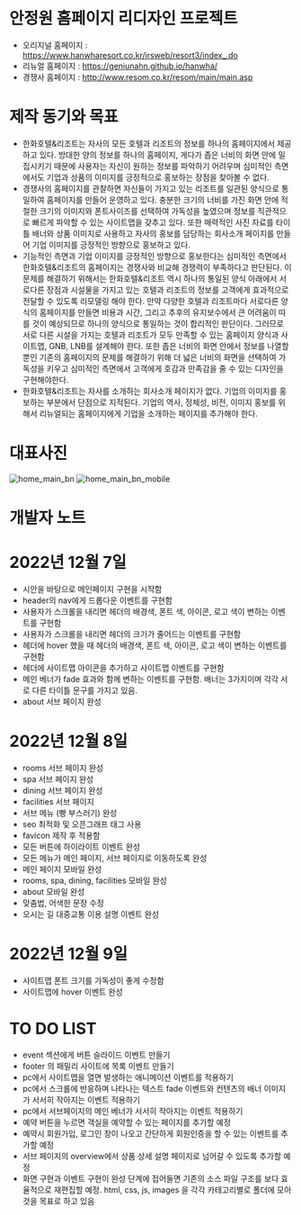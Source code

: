 # 안정원 홈페이지 리디자인 프로젝트
- 오리지널 홈페이지 : https://www.hanwharesort.co.kr/irsweb/resort3/index_.do
- 리뉴얼 홈페이지 : https://geniunahn.github.io/hanwha/
- 경쟁사 홈페이지 : http://www.resom.co.kr/resom/main/main.asp

# 제작 동기와 목표
- 한화호텔&리조트는 자사의 모든 호텔과 리조트의 정보를 하나의 홈페이지에서 제공하고 있다. 방대한 양의 정보를 하나의 홈페이지, 게다가 좁은 너비의 화면 안에 밀집시키기 때문에 사용자는 자신이 원하는 정보를 파악하기 어려우며 심미적인 측면에서도 기업과 상품의 이미지를 긍정적으로 홍보하는 장점을 찾아볼 수 없다. 
- 경쟁사의 홈페이지를 관찰하면 자신들이 가지고 있는 리조트를 일관된 양식으로 통일하여 홈페이지를 만들어 운영하고 있다. 충분한 크기의 너비를 가진 화면 안에 적절한 크기의 이미지와 폰트사이즈를 선택하여 가독성을 높였으며 정보를 직관적으로 빠르게 파악할 수 있는 사이트맵을 갖추고 있다. 또한 매력적인 사진 자료를 타이틀 배너와 상품 이미지로 사용하고 자사의 홍보를 담당하는 회사소개 페이지를 만들어 기업 이미지를 긍정적인 방향으로 홍보하고 있다. 
- 기능적인 측면과 기업 이미지를 긍정적인 방향으로 홍보한다는 심미적인 측면에서 한화호텔&리조트의 홈페이지는 경쟁사와 비교해 경쟁력이 부족하다고 판단된다. 이 문제를 해결하기 위해서는 한화호텔&리조트 역시 하나의 통일된 양식 아래에서 서로다른 장점과 시설물을 가지고 있는 호텔과 리조트의 정보를 고객에게 효과적으로 전달할 수 있도록 리모델링 해야 한다. 만약 다양한 호텔과 리조트마다 서로다른 양식의 홈페이지를 만들면 비용과 시간, 그리고 추후의 유지보수에서 큰 어려움이 따를 것이 예상되므로 하나의 양식으로 통일하는 것이 합리적인 판단이다. 그러므로 서로 다른 시설을 가지는 호텔과 리조트가 모두 만족할 수 있는 홈페이지 양식과 사이트맵, GNB, LNB를 설계해야 한다. 또한 좁은 너비의 화면 안에서 정보를 나열할 뿐인 기존의 홈페이지의 문제를 해결하기 위해 더 넓은 너비의 화면을 선택하여 가독성을 키우고 심미적인 측면에서 고객에게 호감과 만족감을 줄 수 있는 디자인을 구현해야한다.
- 한화호텔&리조트는 자사를 소개하는 회사소개 페이지가 없다. 기업의 이미지를 홍보하는 부분에서 단점으로 지적된다. 기업의 역사, 정체성, 비전, 이미지 홍보를 위해서 리뉴얼되는 홈페이지에게 기업을 소개하는 페이지를 추가해야 한다.

# 대표사진
![home_main_bn](https://user-images.githubusercontent.com/106502672/206598056-90f79a2e-48af-4adc-8da4-457f14d7bcae.png)
![home_main_bn_mobile](https://user-images.githubusercontent.com/106502672/206598070-ad1e4a6c-0805-4c0a-ab47-5eea5fb3f654.png)


# 개발자 노트
# 2022년 12월 7일
- 시안을 바탕으로 메인페이지 구현을 시작함
- header의 nav에게 드롭다운 이벤트를 구현함
- 사용자가 스크롤을 내리면 헤더의 배경색, 폰트 색, 아이콘, 로고 색이 변하는 이벤트를 구현함
- 사용자가 스크롤을 내리면 헤더의 크기가 줄어드는 이벤트를 구현함
- 헤더에 hover 했을 때  헤더의 배경색, 폰트 색, 아이콘, 로고 색이 변하는 이벤트를 구현함
- 헤더에 사이트맵 아이콘을 추가하고 사이트맵 이벤트를 구현함
- 메인 베너가 fade 효과와 함께 변하는 이벤트를 구현함. 배너는 3가지이며 각각 서로 다른 타이틀 문구를 가지고 있음.
- about 서브 페이지 완성
# 2022년 12월 8일
- rooms 서브 페이지 완성
- spa 서브 페이지 완성
- dining 서브 페이지 완성
- facilities 서브 페이지 
- 서브 메뉴 (빵 부스러기) 완성
- seo 최적화 및 오픈그래프 태그 사용
- favicon 제작 후 적용함
- 모든 버튼에 하이라이트 이벤트 완성
- 모든 메뉴가 메인 페이지, 서브 페이지로 이동하도록 완성
- 메인 페이지 모바일 완성
- rooms, spa, dining, facilities 모바일 완성
- about 모바일 완성
- 맞춤법, 어색한 문장 수정
- 오시는 길 대중교통 이용 설명 이벤트 완성
# 2022년 12월 9일
- 사이트맵 폰트 크기를 가독성이 좋게 수정함
- 사이트맵에 hover 이벤트 완성
# TO DO LIST
- event 섹션에게 버튼 슬라이드 이벤트 만들기
- footer 의 패밀리 사이트에 목록 이벤트 만들기
- pc에서 사이트맵을 열면 발생하는 애니메이션 이벤트를 적용하기
- pc에서 스크롤에 반응하며 나타나는 텍스트 fade 이벤트와 컨텐츠의 배너 이미지가 서서히 작아지는 이벤트 적용하기
- pc에서 서브페이지의 메인 베너가 서서히 작아지는 이벤트 적용하기
- 예약 버튼을 누르면 객실을 예약할 수 있는 페이지를 추가할 예정
- 예약시 회원가입, 로그인 창이 나오고 간단하게 회원인증을 할 수 있는 이벤트를 추가할 예정
- 서브 페이지의 overview에서 상품 상세 설명 페이지로 넘어갈 수 있도록 추가할 예정
- 화면 구현과 이벤트 구현이 완성 단계에 접어들면 기존의 소스 파일 구조를 보다 효율적으로 재편집할 예정. html, css, js, images 을 각각 카테고리별로 폴더에 모아  것을 목표로 하고 있음

